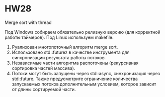 # HW28
Merge sort with thread

Под Windows собираем обязательно релизную версию (для корректной работы таймеров). Под Linux используем makefile.

1. Руализован многопоточный алгоритм merge sort.
2. Использовано std::futurez в качестве инструмента для синхронизации результата работы потоков.
3. Независимые части алгоритма распоточены (рекурсивная сортировка частей массива).
4. Потоки могут быть запущены через std::async, синхронизация через std::future. Также предусмотрите ограничение количества запускаемых потоков дополнительным условием, которое зависит от длины сортируемой части.
